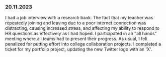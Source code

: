 ### 20.11.2023
I had a job interview with a research bank. The fact that my teacher was repeatedly joining and leaving due to a poor internet connection was distracting, causing increased stress, and affecting my ability to respond to HR questions as effectively as I had hoped.
I participated in an "all hands" meeting where all teams had to present their progress. As usual, I felt penalized for putting effort into college collaboration projects.
I completed a ticket for my portfolio project, updating the new Twitter logo with an 'X'. 